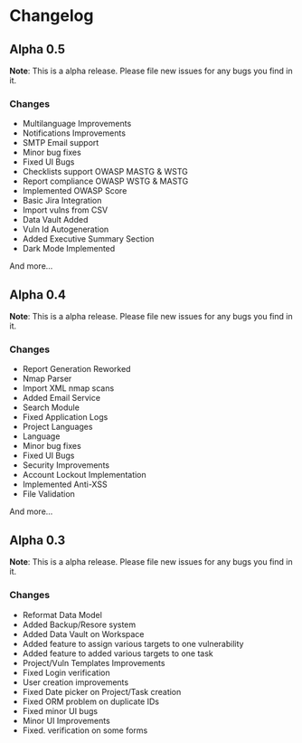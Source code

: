 # Changelog

## Alpha 0.5

**Note**: This is a alpha release. Please file new issues for any bugs you find in it.

### Changes
- Multilanguage Improvements
- Notifications Improvements
- SMTP Email support
- Minor bug fixes
- Fixed UI Bugs
- Checklists support OWASP MASTG & WSTG
- Report compliance OWASP WSTG & MASTG
- Implemented OWASP Score
- Basic Jira Integration
- Import vulns from CSV
- Data Vault Added
- Vuln Id Autogeneration
- Added Executive Summary Section
- Dark Mode Implemented

And more…

## Alpha 0.4

**Note**: This is a alpha release. Please file new issues for any bugs you find in it.

### Changes
- Report Generation Reworked
- Nmap Parser
- Import XML nmap scans
- Added Email Service
- Search Module
- Fixed Application Logs
- Project Languages
-  Language
- Minor bug fixes
- Fixed UI Bugs
- Security Improvements
- Account Lockout Implementation
- Implemented Anti-XSS
- File Validation

And more…

## Alpha 0.3

**Note**: This is a alpha release. Please file new issues for any bugs you find in it.

### Changes
- Reformat Data Model
- Added Backup/Resore system
- Added Data Vault on Workspace
- Added feature to assign various targets to one vulnerability
- Added feature to added various targets to one task
- Project/Vuln Templates Improvements
- Fixed Login verification
- User creation improvements
- Fixed Date picker on Project/Task creation
- Fixed ORM problem on duplicate IDs
- Fixed minor UI bugs
- Minor UI Improvements
- Fixed. verification on some forms